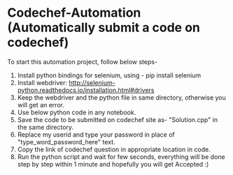 # Codechef-Automation (Automatically submit a code on codechef)
To start this automation project, follow below steps- 
1) Install python bindings for selenium, using - pip install selenium
2) Install webdriver: http://selenium-python.readthedocs.io/installation.html#drivers
3) Keep the webdriver and the python file in same directory, otherwise you will get an error.
4) Use below python code in any notebook.
5) Save the code to be submitted on codechef site as- "Solution.cpp" in the same directory.
6) Replace my userid and type your password in place of "type_word_password_here" text.
7) Copy the link of codechef question in appropriate location in code.
8) Run the python script and wait for few seconds, everything will be done step by step within 1 minute and hopefully you will get Accepted :)
